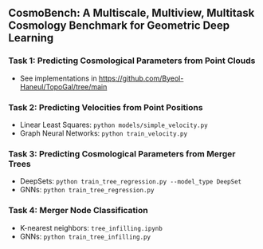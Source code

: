 ## CosmoBench: A Multiscale, Multiview, Multitask Cosmology Benchmark for Geometric Deep Learning

### Task 1: Predicting Cosmological Parameters from Point Clouds
- See implementations in <https://github.com/Byeol-Haneul/TopoGal/tree/main>

### Task 2: Predicting Velocities from Point Positions
- Linear Least Squares: `python models/simple_velocity.py`
- Graph Neural Networks: `python train_velocity.py`

### Task 3: Predicting Cosmological Parameters from Merger Trees
- DeepSets: `python train_tree_regression.py --model_type DeepSet`
- GNNs: `python train_tree_regression.py`

### Task 4: Merger Node Classification
- K-nearest neighbors: `tree_infilling.ipynb`
- GNNs: `python train_tree_infilling.py`